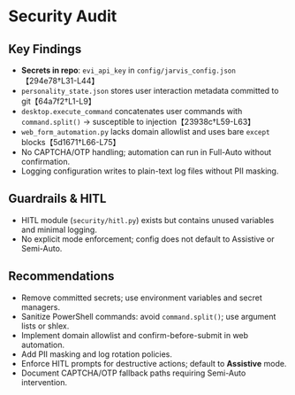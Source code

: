 # Security Audit

## Key Findings
- **Secrets in repo**: `evi_api_key` in `config/jarvis_config.json`【294e78†L31-L44】
- `personality_state.json` stores user interaction metadata committed to git【64a7f2†L1-L9】
- `desktop.execute_command` concatenates user commands with `command.split()` → susceptible to injection【23938c†L59-L63】
- `web_form_automation.py` lacks domain allowlist and uses bare `except` blocks【5d1671†L66-L75】
- No CAPTCHA/OTP handling; automation can run in Full-Auto without confirmation.
- Logging configuration writes to plain-text log files without PII masking.

## Guardrails & HITL
- HITL module (`security/hitl.py`) exists but contains unused variables and minimal logging.
- No explicit mode enforcement; config does not default to Assistive or Semi-Auto.

## Recommendations
- Remove committed secrets; use environment variables and secret managers.
- Sanitize PowerShell commands: avoid `command.split()`; use argument lists or shlex.
- Implement domain allowlist and confirm-before-submit in web automation.
- Add PII masking and log rotation policies.
- Enforce HITL prompts for destructive actions; default to **Assistive** mode.
- Document CAPTCHA/OTP fallback paths requiring Semi-Auto intervention.
